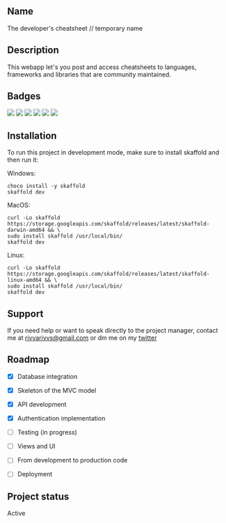 ## Name

The developer's cheatsheet
// temporary name

## Description

This webapp let's you post and access cheatsheets to languages, frameworks and libraries that are community maintained.

## Badges

![](https://img.shields.io/badge/Repo%20Manager-GitHub-lightgreen)
![](https://img.shields.io/badge/database-MongoDB-yellowgreen)
![](https://img.shields.io/badge/code-JavaScript-lightblue)
![](https://img.shields.io/badge/code-NodeJS-white)
![](https://img.shields.io/badge/code-ExpressJS-white)
![](https://img.shields.io/badge/Testing-Jest-orange)

## Installation

To run this project in development mode, make sure to install skaffold and then run it:

Windows:
```
choco install -y skaffold
skaffold dev
```

MacOS:
```
curl -Lo skaffold https://storage.googleapis.com/skaffold/releases/latest/skaffold-darwin-amd64 && \
sudo install skaffold /usr/local/bin/
skaffold dev
```

Linux:
```
curl -Lo skaffold https://storage.googleapis.com/skaffold/releases/latest/skaffold-linux-amd64 && \
sudo install skaffold /usr/local/bin/
skaffold dev
```

## Support

If you need help or want to speak directly to the project manager, contact me at rivvarivvs@gmail.com or dm me on my [twitter](https://twitter.com/rivva_a)

## Roadmap

- [x] Database integration
- [x] Skeleton of the MVC model
- [x] API development
- [x] Authentication implementation
- [ ] Testing (in progress)
- [ ] Views and UI
- [ ] From development to production code
- [ ] Deployment


## Project status

Active